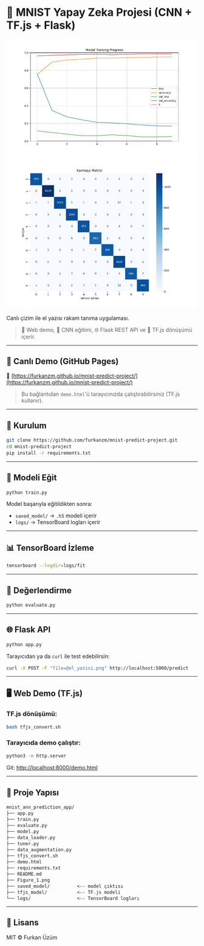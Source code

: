 # 🧠 MNIST Yapay Zeka Projesi (CNN + TF.js + Flask)

![MNIST Demo](Figure_1.png)
![MNIST Demo](Figure_2.png)

Canlı çizim ile el yazısı rakam tanıma uygulaması.

> 🎨 Web demo, 🧠 CNN eğitimi, 🌐 Flask REST API ve 🔁 TF.js dönüşümü içerir.

---

## 🔗 Canlı Demo (GitHub Pages)

🎯 [https://furkanzm.github.io/mnist-predict-project/](https://furkanzm.github.io/mnist-predict-project/)

> Bu bağlantıdan `demo.html`'ü tarayıcınızda çalıştırabilirsiniz (TF.js kullanır).

---

## 🔧 Kurulum

```bash
git clone https://github.com/furkanzm/mnist-predict-project.git
cd mnist-predict-project
pip install -r requirements.txt
```

---

## 🚀 Modeli Eğit

```bash
python train.py
```

Model başarıyla eğitildikten sonra:
- `saved_model/` → `.h5` modeli içerir
- `logs/` → TensorBoard logları içerir

---

## 📊 TensorBoard İzleme

```bash
tensorboard --logdir=logs/fit
```

---

## 🧪 Değerlendirme

```bash
python evaluate.py
```

---

## 🌐 Flask API

```bash
python app.py
```

Tarayıcıdan ya da `curl` ile test edebilirsin:
```bash
curl -X POST -F "file=@el_yazisi.png" http://localhost:5000/predict
```

---

## 🖥️ Web Demo (TF.js)

### TF.js dönüşümü:
```bash
bash tfjs_convert.sh
```

### Tarayıcıda demo çalıştır:
```bash
python3 -m http.server
```
Git: [http://localhost:8000/demo.html](http://localhost:8000/demo.html)

---

## 📁 Proje Yapısı

```
mnist_ann_prediction_app/
├── app.py
├── train.py
├── evaluate.py
├── model.py
├── data_loader.py
├── tuner.py
├── data_augmentation.py
├── tfjs_convert.sh
├── demo.html
├── requirements.txt
├── README.md
├── Figure_1.png
├── saved_model/          <-- model çıktısı
├── tfjs_model/           <-- TF.js modeli
└── logs/                 <-- TensorBoard logları
```

---

## 📜 Lisans

MIT © Furkan Üzüm